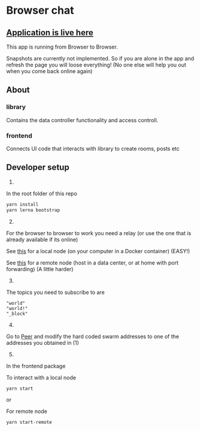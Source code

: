 # Browser chat

## [Application is live here](https://dao-xyz.github.io/peerbit-examples/)

This app is running from Browser to Browser.

Snapshots are currently not implemented. So if you are alone in the app and refresh the page you will loose everything! (No one else will help you out when you come back online again)

## About

### library

Contains the data controller functionality and access controll. 


### frontend
Connects UI code that interacts with library to create rooms, posts etc


## Developer setup

1. 
In the root folder of this repo
```sh
yarn install
yarn lerna bootstrap
```

2. 

For the browser to browser to work you need a relay (or use the one that is already available if its online)

See [this](../../README.md) for a local node (on your computer in a Docker container) (EASY!)

See [this](https://github.com/dao-xyz/peerbit/tree/master/packages/server-node) for a remote node (host in a data center, or at home with port forwarding) (A little harder)

3. 
The topics you need to subscribe to are 

```
"world"
"world!"
"_block"
```

4. 
Go to [Peer](./frontend/src/Peer.tsx) and modify the hard coded swarm addresses to one of the addresses you obtained in (1)

5. 
In the frontend package

To interact with a local node
```sh
yarn start
```

or

For remote node
```sh
yarn start-remote
```

